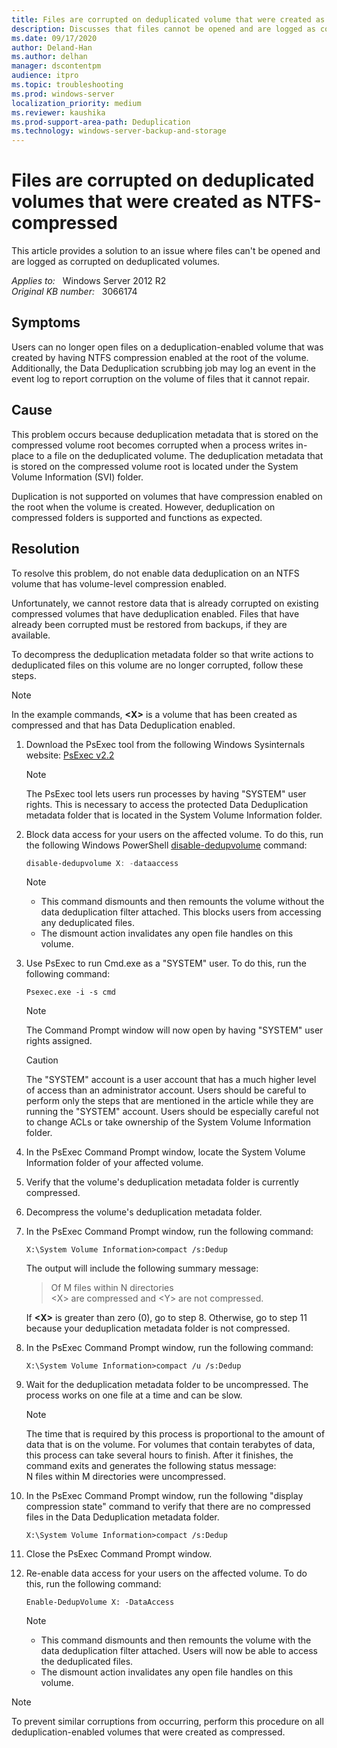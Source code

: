 ```yaml
---
title: Files are corrupted on deduplicated volume that were created as NTFS-compressed
description: Discusses that files cannot be opened and are logged as corrupted on deduplicated volumes that were created by having NTFS compression enabled. Provides a resolution.
ms.date: 09/17/2020
author: Deland-Han 
ms.author: delhan
manager: dscontentpm
audience: itpro
ms.topic: troubleshooting
ms.prod: windows-server
localization_priority: medium
ms.reviewer: kaushika
ms.prod-support-area-path: Deduplication
ms.technology: windows-server-backup-and-storage
---
```

# Files are corrupted on deduplicated volumes that were created as NTFS-compressed

This article provides a solution to an issue where files can't be opened and are logged as corrupted on deduplicated volumes.

_Applies to:_ &nbsp; Windows Server 2012 R2  
_Original KB number:_ &nbsp; 3066174

## Symptoms

Users can no longer open files on a deduplication-enabled volume that was created by having NTFS compression enabled at the root of the volume. Additionally, the Data Deduplication scrubbing job may log an event in the event log to report corruption on the volume of files that it cannot repair.

## Cause

This problem occurs because deduplication metadata that is stored on the compressed volume root becomes corrupted when a process writes in-place to a file on the deduplicated volume. The deduplication metadata that is stored on the compressed volume root is located under the System Volume Information (SVI) folder.

Duplication is not supported on volumes that have compression enabled on the root when the volume is created. However, deduplication on compressed folders is supported and functions as expected.

## Resolution

To resolve this problem, do not enable data deduplication on an NTFS volume that has volume-level compression enabled.

Unfortunately, we cannot restore data that is already corrupted on existing compressed volumes that have deduplication enabled. Files that have already been corrupted must be restored from backups, if they are available.

To decompress the deduplication metadata folder so that write actions to deduplicated files on this volume are no longer corrupted, follow these steps.

> [!NOTE]
> In the example commands, **\<X>** is a volume that has been created as compressed and that has Data Deduplication enabled.

1. Download the PsExec tool from the following Windows Sysinternals website:
    [PsExec v2.2](/sysinternals/downloads/psexec)
    > [!NOTE]
    > The PsExec tool lets users run processes by having "SYSTEM" user rights. This is necessary to access the protected Data Deduplication metadata folder that is located in the System Volume Information folder.
2. Block data access for your users on the affected volume. To do this, run the following Windows PowerShell [disable-dedupvolume](/powershell/module/deduplication/disable-dedupvolume?view=win10-ps&preserve-view=true) command:

    ```powershell
    disable-dedupvolume X: -dataaccess
    ```  

    > [!NOTE]
    >
    > - This command dismounts and then remounts the volume without the data deduplication filter attached. This blocks users from accessing any deduplicated files.
    > - The dismount action invalidates any open file handles on this volume.

3. Use PsExec to run Cmd.exe as a "SYSTEM" user. To do this, run the following command:

    ```console
    Psexec.exe -i -s cmd
    ```  

    > [!NOTE]
    > The Command Prompt window will now open by having "SYSTEM" user rights assigned.

    > [!CAUTION]
    > The "SYSTEM" account is a user account that has a much higher level of access than an administrator account. Users should be careful to perform only the steps that are mentioned in the article while they are running the "SYSTEM" account. Users should be especially careful not to change ACLs or take ownership of the System Volume Information folder.
4. In the PsExec Command Prompt window, locate the System Volume Information folder of your affected volume.
5. Verify that the volume's deduplication metadata folder is currently compressed.
6. Decompress the volume's deduplication metadata folder.
7. In the PsExec Command Prompt window, run the following command:

    ```console
    X:\System Volume Information>compact /s:Dedup
    ```  

    The output will include the following summary message:

    > Of M files within N directories  
    > \<X> are compressed and \<Y> are not compressed.  

    If **\<X>**  is greater than zero (0), go to step 8. Otherwise, go to step 11 because your deduplication metadata folder is not compressed.
8. In the PsExec Command Prompt window, run the following command:

    ```console
    X:\System Volume Information>compact /u /s:Dedup
    ```  

9. Wait for the deduplication metadata folder to be uncompressed. The process works on one file at a time and can be slow.

    > [!NOTE]
    > The time that is required by this process is proportional to the amount of data that is on the volume. For volumes that contain terabytes of data, this process can take several hours to finish. After it finishes, the command exits and generates the following status message:  
    > N files within M directories were uncompressed.

10. In the PsExec Command Prompt window, run the following "display compression state" command to verify that there are no compressed files in the Data Deduplication metadata folder.

    ```console
    X:\System Volume Information>compact /s:Dedup
    ```  

11. Close the PsExec Command Prompt window.
12. Re-enable data access for your users on the affected volume. To do this, run the following command:

    ```console
    Enable-DedupVolume X: -DataAccess
    ```  

    > [!NOTE]
    >
    > - This command dismounts and then remounts the volume with the data deduplication filter attached. Users will now be able to access the deduplicated files.
    > - The dismount action invalidates any open file handles on this volume.

> [!NOTE]
> To prevent similar corruptions from occurring, perform this procedure on all deduplication-enabled volumes that were created as compressed.
